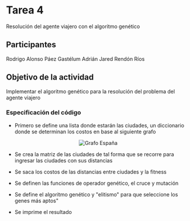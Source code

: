 # Tarea 4
Resolución del agente viajero con el algoritmo genético 

## Participantes 
Rodrigo Alonso Páez Gastélum
Adrián Jared Rendón Ríos 

## Objetivo de la actividad 

Implementar el algoritmo genético para la resolución del problema del agente viajero

### Especificación del código

- Primero se define una lista donde estarán las ciudades, un diccionario donde se determinan los costos en base al siguiente grafo 
<p align="center">
  <img src="./grafo.jpg" alt="Grafo España">
</p>
<p align="center">

- Se crea la matriz de las ciudades de tal forma que se recorre para ingresar las ciudades con sus distancias 

- Se saca los costos de las distancias entre ciudades y la fitness

- Se definen las funciones de operador genético, el cruce y mutación 

- Se define el algoritmo genético y "elitismo" para que seleccione los genes más aptos" 

- Se imprime el resultado
